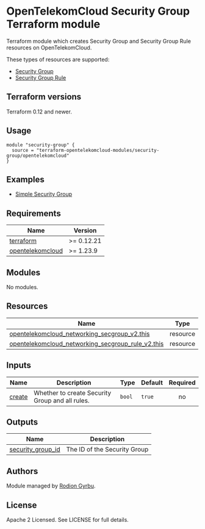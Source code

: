 # OpenTelekomCloud Security Group Terraform module

Terraform module which creates Security Group and Security Group Rule resources on OpenTelekomCloud.

These types of resources are supported:

* [Security Group](https://registry.terraform.io/providers/opentelekomcloud/opentelekomcloud/latest/docs/resources/networking_secgroup_v2)
* [Security Group Rule](https://registry.terraform.io/providers/opentelekomcloud/opentelekomcloud/latest/docs/resources/networking_secgroup_rule_v2)

## Terraform versions

Terraform 0.12 and newer.

## Usage

```hcl
module "security-group" {
  source = "terraform-opentelekomcloud-modules/security-group/opentelekomcloud"
}
```


## Examples

* [Simple Security Group](https://github.com/terraform-opentelekomcloud-modules/terraform-opentelekomcloud-security-group/tree/main/examples/simple-security-group)

## Requirements

| Name                                                                                           | Version    |
| ---------------------------------------------------------------------------------------------- | ---------- |
| <a name="requirement_terraform"></a> [terraform](#requirement\_terraform)                      | >= 0.12.21 |
| <a name="requirement_opentelekomcloud"></a> [opentelekomcloud](#requirement\_opentelekomcloud) | >= 1.23.9  |

## Modules

No modules.

## Resources

| Name                                                                                                                                                                             | Type     |
| -------------------------------------------------------------------------------------------------------------------------------------------------------------------------------- | -------- |
| [opentelekomcloud_networking_secgroup_v2.this](https://registry.terraform.io/providers/opentelekomcloud/opentelekomcloud/latest/docs/resources/networking_secgroup_v2)           | resource |
| [opentelekomcloud_networking_secgroup_rule_v2.this](https://registry.terraform.io/providers/opentelekomcloud/opentelekomcloud/latest/docs/resources/networking_secgroup_rule_v2) | resource |

## Inputs

| Name                                                 | Description                                     | Type   | Default | Required |
| ---------------------------------------------------- | ----------------------------------------------- | ------ | ------- | :------: |
| <a name="input_create"></a> [create](#input\_create) | Whether to create Security Group and all rules. | `bool` | `true`  |    no    |

## Outputs

| Name                                                                                        | Description                  |
| ------------------------------------------------------------------------------------------- | ---------------------------- |
| <a name="output_security_group_id"></a> [security\_group\_id](#output\_security\_group\_id) | The ID of the Security Group |


## Authors

Module managed by [Rodion Gyrbu](https://github.com/lego963).

## License

Apache 2 Licensed. See LICENSE for full details.
